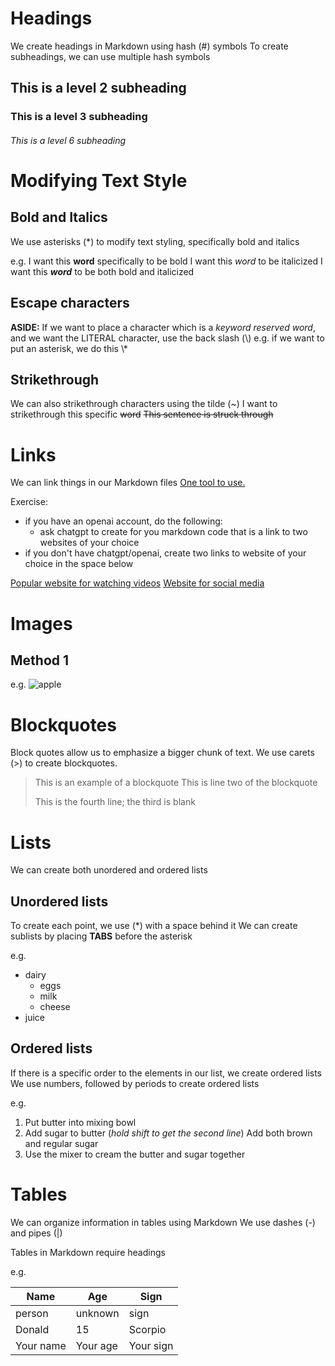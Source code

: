 
# Headings
We create headings in Markdown using hash (#) symbols
To create subheadings, we can use multiple hash symbols

## This is a level 2 subheading

### This is a level 3 subheading

###### This is a level 6 subheading

# Modifying Text Style

## Bold and Italics
We use asterisks (\*) to modify text styling, specifically bold and italics

e.g.
I want this **word** specifically to be bold
I want this *word* to be italicized
I want this ***word*** to be both bold and italicized

## Escape characters
**ASIDE:** If we want to place a character which is a *keyword reserved word*, and we want the LITERAL character, use the back slash (\\) 
	e.g. if we want to put an asterisk, we do this \\\*

## Strikethrough
We can also strikethrough characters using the tilde (~)
I want to strikethrough this specific ~~word~~
~~This sentence is struck through~~

# Links
We can link things in our Markdown files
[One tool to use.](https://chat.openai.com)

Exercise:
* if you have an openai account, do the following:
	* ask chatgpt to create for you markdown code that is a link to two websites of your choice
* if you don't have chatgpt/openai, create two links to website of your choice in the space below


[Popular website for watching videos](https://youtube.com) 
[Website for social media](https://instagram.com)

# Images

## Method 1
e.g.
![apple](https://upload.wikimedia.org/wikipedia/commons/thumb/0/07/Honeycrisp-Apple.jpg/640px-Honeycrisp-Apple.jpg)

# Blockquotes
Block quotes allow us to emphasize a bigger chunk of text.
We use carets (>) to create blockquotes.

> This is an example of a blockquote
> This is line two of the blockquote
>  
> This is the fourth line; the third is blank

# Lists
We can create both unordered and ordered lists

## Unordered lists
To create each point, we use (\*) with a space behind it
We can create sublists by placing **TABS** before the asterisk

e.g.
* dairy
	* eggs
	* milk
	* cheese
* juice

## Ordered lists
If there is a specific order to the elements in our list,
we create ordered lists
We use numbers, followed by periods to create ordered lists

e.g.
1.  Put butter into mixing bowl
2.  Add sugar to butter (*hold shift to get the second line*)
   Add both brown and regular sugar
3.  Use the mixer to cream the butter and sugar together

# Tables
We can organize information in tables using Markdown
We use dashes (-) and pipes (|)

Tables in Markdown require headings

e.g.

| Name        | Age          | Sign           |
| ---         | ---          | ---            |
| person      | unknown      | sign           |
| Donald      | 15           | Scorpio        |
| Your name   | Your age     | Your sign      |





